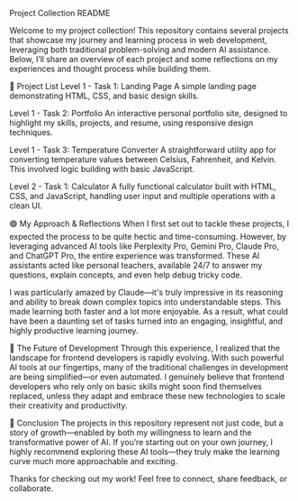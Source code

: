 Project Collection README

Welcome to my project collection! This repository contains several projects that showcase my journey and learning process in web development, leveraging both traditional problem-solving and modern AI assistance. Below, I’ll share an overview of each project and some reflections on my experiences and thought process while building them.

📂 Project List
Level 1 - Task 1: Landing Page
A simple landing page demonstrating HTML, CSS, and basic design skills.

Level 1 - Task 2: Portfolio
An interactive personal portfolio site, designed to highlight my skills, projects, and resume, using responsive design techniques.

Level 1 - Task 3: Temperature Converter
A straightforward utility app for converting temperature values between Celsius, Fahrenheit, and Kelvin. This involved logic building with basic JavaScript.

Level 2 - Task 1: Calculator
A fully functional calculator built with HTML, CSS, and JavaScript, handling user input and multiple operations with a clean UI.

🟢 My Approach & Reflections
When I first set out to tackle these projects, I expected the process to be quite hectic and time-consuming. However, by leveraging advanced AI tools like Perplexity Pro, Gemini Pro, Claude Pro, and ChatGPT Pro, the entire experience was transformed. These AI assistants acted like personal teachers, available 24/7 to answer my questions, explain concepts, and even help debug tricky code.

I was particularly amazed by Claude—it's truly impressive in its reasoning and ability to break down complex topics into understandable steps. This made learning both faster and a lot more enjoyable. As a result, what could have been a daunting set of tasks turned into an engaging, insightful, and highly productive learning journey.

🤖 The Future of Development
Through this experience, I realized that the landscape for frontend developers is rapidly evolving. With such powerful AI tools at our fingertips, many of the traditional challenges in development are being simplified—or even automated. I genuinely believe that frontend developers who rely only on basic skills might soon find themselves replaced, unless they adapt and embrace these new technologies to scale their creativity and productivity.

🚀 Conclusion
The projects in this repository represent not just code, but a story of growth—enabled by both my willingness to learn and the transformative power of AI. If you’re starting out on your own journey, I highly recommend exploring these AI tools—they truly make the learning curve much more approachable and exciting.

Thanks for checking out my work! Feel free to connect, share feedback, or collaborate.
